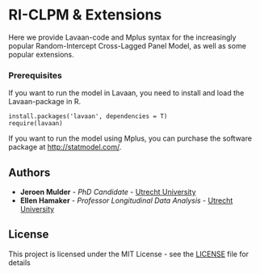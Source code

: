 # RI-CLPM & Extensions

Here we provide Lavaan-code and Mplus syntax for the increasingly popular Random-Intercept Cross-Lagged Panel Model, as well as some popular extensions.

### Prerequisites

If you want to run the model in Lavaan, you need to install and load the Lavaan-package in R. 

```
install.packages('lavaan', dependencies = T)
require(lavaan)
```
If you want to run the model using Mplus, you can purchase the software package at http://statmodel.com/. 

## Authors

* **Jeroen Mulder** - *PhD Candidate* - [Utrecht University](https://www.uu.nl/staff/JDMulder)
* **Ellen Hamaker** - *Professor Longitudinal Data Analysis* - [Utrecht University](https://www.uu.nl/staff/ELHamaker)

## License

This project is licensed under the MIT License - see the [LICENSE](https://github.com/JeroenDMulder/RI-CLPM/blob/master/LICENSE) file for details
